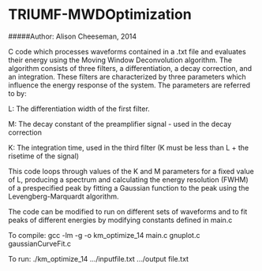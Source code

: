 TRIUMF-MWDOptimization
======================

#####Author: Alison Cheeseman, 2014

C code which processes waveforms contained in a .txt file and evaluates their energy using the Moving Window Deconvolution
algorithm. The algorithm consists of three filters, a differentiation, a decay correction, and an integration. These filters are characterized by three parameters which influence the energy response of the system. The parameters are referred to by:

L: The differentiation width of the first filter.

M: The decay constant of the preamplifier signal - used in the decay correction

K: The integration time, used in the third filter (K must be less than L + the risetime of the signal)

This code loops through values of the K and M parameters for a fixed value of L, producing a spectrum and calculating the
energy resolution (FWHM) of a prespecified peak by fitting a Gaussian function to the peak using the Levengberg-Marquardt
algorithm.

The code can be modified to run on different sets of waveforms and to fit peaks of different energies by modifying constants
defined in main.c

To compile: gcc -lm -g -o km_optimize_14 main.c gnuplot.c gaussianCurveFit.c

To run: ./km_optimize_14 .../inputfile.txt .../output file.txt
